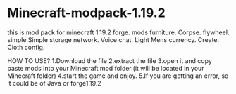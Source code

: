 # Minecraft-modpack-1.19.2
this is mod pack for minecraft 1.19.2 forge.
mods
furniture. 
Corpse. 
flywheel. 
simple 
Simple storage network. Voice chat. 
Light Mens currency. 
Create.  
Cloth config. 

HOW TO USE?
1.Download the file
2.extract the file
3.open it and copy paste mods Into your Minecraft mod folder.(it will be located in your Minecraft folder)
4.start the game and enjoy. 
5.If you are getting an error, so it could be of Java or forge1.19.2
